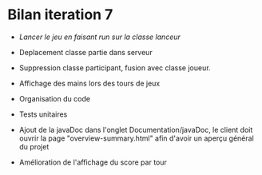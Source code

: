 # Bilan iteration 7

- *Lancer le jeu en faisant run sur la classe lanceur*

- Deplacement classe partie dans serveur

- Suppression classe participant, fusion avec classe joueur.

- Affichage des mains lors des tours de jeux

- Organisation du code

- Tests unitaires

- Ajout de la javaDoc dans l'onglet Documentation/javaDoc, le client doit ouvrir la page "overview-summary.html" afin d'avoir un aperçu général du projet

- Amélioration de l'affichage du score par tour
